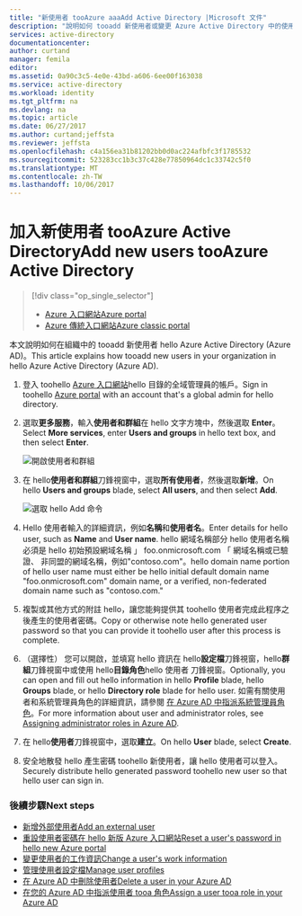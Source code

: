 ```yaml
---
title: "新使用者 tooAzure aaaAdd Active Directory |Microsoft 文件"
description: "說明如何 tooadd 新使用者或變更 Azure Active Directory 中的使用者資訊。"
services: active-directory
documentationcenter: 
author: curtand
manager: femila
editor: 
ms.assetid: 0a90c3c5-4e0e-43bd-a606-6ee00f163038
ms.service: active-directory
ms.workload: identity
ms.tgt_pltfrm: na
ms.devlang: na
ms.topic: article
ms.date: 06/27/2017
ms.author: curtand;jeffsta
ms.reviewer: jeffsta
ms.openlocfilehash: c4a156ea31b81202bb0d0ac224afbfc3f1785532
ms.sourcegitcommit: 523283cc1b3c37c428e77850964dc1c33742c5f0
ms.translationtype: MT
ms.contentlocale: zh-TW
ms.lasthandoff: 10/06/2017
---
```

# <a name="add-new-users-tooazure-active-directory"></a><span data-ttu-id="b76ce-103">加入新使用者 tooAzure Active Directory</span><span class="sxs-lookup"><span data-stu-id="b76ce-103">Add new users tooAzure Active Directory</span></span>
> [!div class="op_single_selector"]
> * [<span data-ttu-id="b76ce-104">Azure 入口網站</span><span class="sxs-lookup"><span data-stu-id="b76ce-104">Azure portal</span></span>](active-directory-users-create-azure-portal.md)
> * [<span data-ttu-id="b76ce-105">Azure 傳統入口網站</span><span class="sxs-lookup"><span data-stu-id="b76ce-105">Azure classic portal</span></span>](active-directory-create-users.md)
>
>

<span data-ttu-id="b76ce-106">本文說明如何在組織中的 tooadd 新使用者 hello Azure Active Directory (Azure AD)。</span><span class="sxs-lookup"><span data-stu-id="b76ce-106">This article explains how tooadd new users in your organization in hello Azure Active Directory (Azure AD).</span></span> 

1. <span data-ttu-id="b76ce-107">登入 toohello [Azure 入口網站](https://portal.azure.com)hello 目錄的全域管理員的帳戶。</span><span class="sxs-lookup"><span data-stu-id="b76ce-107">Sign in toohello [Azure portal](https://portal.azure.com) with an account that's a global admin for hello directory.</span></span>
2. <span data-ttu-id="b76ce-108">選取**更多服務**，輸入**使用者和群組**在 hello 文字方塊中，然後選取  **Enter**。</span><span class="sxs-lookup"><span data-stu-id="b76ce-108">Select **More services**, enter **Users and groups** in hello text box, and then select **Enter**.</span></span>

   ![開啟使用者和群組](./media/active-directory-users-create-azure-portal/create-users-user-management.png)
3. <span data-ttu-id="b76ce-110">在 hello**使用者和群組**刀鋒視窗中，選取**所有使用者**，然後選取**新增**。</span><span class="sxs-lookup"><span data-stu-id="b76ce-110">On hello **Users and groups** blade, select **All users**, and then select **Add**.</span></span>

   ![選取 hello Add 命令](./media/active-directory-users-create-azure-portal/create-users-add-command.png)
4. <span data-ttu-id="b76ce-112">Hello 使用者輸入的詳細資訊，例如**名稱**和**使用者名**。</span><span class="sxs-lookup"><span data-stu-id="b76ce-112">Enter details for hello user, such as **Name** and **User name**.</span></span> <span data-ttu-id="b76ce-113">hello 網域名稱部分 hello 使用者名稱必須是 hello 初始預設網域名稱 」 foo.onmicrosoft.com 「 網域名稱或已驗證、 非同盟的網域名稱，例如"contoso.com"。</span><span class="sxs-lookup"><span data-stu-id="b76ce-113">hello domain name portion of hello user name must either be hello initial default domain name "foo.onmicrosoft.com" domain name, or a verified, non-federated domain name such as "contoso.com."</span></span>
5. <span data-ttu-id="b76ce-114">複製或其他方式的附註 hello，讓您能夠提供其 toohello 使用者完成此程序之後產生的使用者密碼。</span><span class="sxs-lookup"><span data-stu-id="b76ce-114">Copy or otherwise note hello generated user password so that you can provide it toohello user after this process is complete.</span></span>
6. <span data-ttu-id="b76ce-115">（選擇性） 您可以開啟，並填寫 hello 資訊在 hello**設定檔**刀鋒視窗，hello**群組**刀鋒視窗中或使用 hello**目錄角色**hello 使用者 刀鋒視窗。</span><span class="sxs-lookup"><span data-stu-id="b76ce-115">Optionally, you can open and fill out hello information in hello **Profile** blade, hello **Groups** blade, or hello **Directory role** blade for hello user.</span></span> <span data-ttu-id="b76ce-116">如需有關使用者和系統管理員角色的詳細資訊，請參閱 [在 Azure AD 中指派系統管理員角色](active-directory-assign-admin-roles.md)。</span><span class="sxs-lookup"><span data-stu-id="b76ce-116">For more information about user and administrator roles, see [Assigning administrator roles in Azure AD](active-directory-assign-admin-roles.md).</span></span>
7. <span data-ttu-id="b76ce-117">在 hello**使用者**刀鋒視窗中，選取**建立**。</span><span class="sxs-lookup"><span data-stu-id="b76ce-117">On hello **User** blade, select **Create**.</span></span>
8. <span data-ttu-id="b76ce-118">安全地散發 hello 產生密碼 toohello 新使用者，讓 hello 使用者可以登入。</span><span class="sxs-lookup"><span data-stu-id="b76ce-118">Securely distribute hello generated password toohello new user so that hello user can sign in.</span></span>

### <a name="next-steps"></a><span data-ttu-id="b76ce-119">後續步驟</span><span class="sxs-lookup"><span data-stu-id="b76ce-119">Next steps</span></span>
* [<span data-ttu-id="b76ce-120">新增外部使用者</span><span class="sxs-lookup"><span data-stu-id="b76ce-120">Add an external user</span></span>](active-directory-users-create-external-azure-portal.md)
* [<span data-ttu-id="b76ce-121">重設使用者密碼在 hello 新版 Azure 入口網站</span><span class="sxs-lookup"><span data-stu-id="b76ce-121">Reset a user's password in hello new Azure portal</span></span>](active-directory-users-reset-password-azure-portal.md)
* [<span data-ttu-id="b76ce-122">變更使用者的工作資訊</span><span class="sxs-lookup"><span data-stu-id="b76ce-122">Change a user's work information</span></span>](active-directory-users-work-info-azure-portal.md)
* [<span data-ttu-id="b76ce-123">管理使用者設定檔</span><span class="sxs-lookup"><span data-stu-id="b76ce-123">Manage user profiles</span></span>](active-directory-users-profile-azure-portal.md)
* [<span data-ttu-id="b76ce-124">在 Azure AD 中刪除使用者</span><span class="sxs-lookup"><span data-stu-id="b76ce-124">Delete a user in your Azure AD</span></span>](active-directory-users-delete-user-azure-portal.md)
* [<span data-ttu-id="b76ce-125">在您的 Azure AD 中指派使用者 tooa 角色</span><span class="sxs-lookup"><span data-stu-id="b76ce-125">Assign a user tooa role in your Azure AD</span></span>](active-directory-users-assign-role-azure-portal.md)
